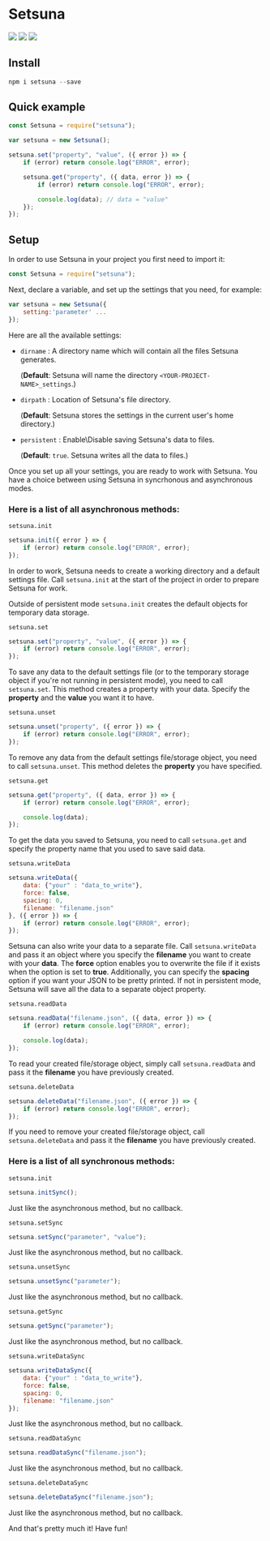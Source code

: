 # Setsuna
[![](https://img.shields.io/npm/v/setsuna?label=Latest%20Version&style=for-the-badge&logo=npm&color=informational)](https://www.npmjs.com/package/setsuna)
[![](https://img.shields.io/static/v1?label=Creator&message=atomic-addison&color=informational&style=for-the-badge)](https://github.com/atomic-addison)
[![](https://img.shields.io/static/v1?label=Helper&message=GHOST&color=informational&style=for-the-badge)](https://github.com/ghostdevv)

## Install
```js
npm i setsuna --save
```

## Quick example

```js
const Setsuna = require("setsuna");

var setsuna = new Setsuna();

setsuna.set("property", "value", ({ error }) => {
    if (error) return console.log("ERROR", error);

    setsuna.get("property", ({ data, error }) => {
        if (error) return console.log("ERROR", error);

        console.log(data); // data = "value"
    });
});
```

## Setup

In order to use Setsuna in your project you first need to import it:

```js
const Setsuna = require("setsuna");
```

Next, declare a variable, and set up the settings that you need, for example:

```js
var setsuna = new Setsuna({
	setting:'parameter' ...
});
```

Here are all the available settings:

* `dirname` : A directory name which will contain all the files Setsuna generates.

    (**Default**: Setsuna will name the directory `<YOUR-PROJECT-NAME>_settings`.)
* `dirpath` : Location of Setsuna's file directory.

    (**Default**: Setsuna stores the settings in the current user's home directory.)
* `persistent` : Enable\Disable saving Setsuna's data to files.

    (**Default**: `true`. Setsuna writes all the data to files.)

Once you set up all your settings, you are ready to work with Setsuna. You have a choice between using Setsuna in syncrhonous and asynchronous modes.

### Here is a list of all asynchronous methods:

`setsuna.init`
```js
setsuna.init({ error } => {
    if (error) return console.log("ERROR", error);
});
```
In order to work, Setsuna needs to create a working directory and a default settings file. Call `setsuna.init` at the start of the project in order to prepare Setsuna for work.

Outside of persistent mode `setsuna.init` creates the default objects for temporary data storage.

`setsuna.set`

```js
setsuna.set("property", "value", ({ error }) => {
    if (error) return console.log("ERROR", error);
});
```

To save any data to the default settings file (or to the temporary storage object if you're not running in persistent mode), you need to call `setsuna.set`. This method creates a property with your data. Specify the **property** and the **value** you want it to have.

`setsuna.unset`

```js
setsuna.unset("property", ({ error }) => {
    if (error) return console.log("ERROR", error);
});
```

To remove any data from the default settings file/storage object, you need to call `setsuna.unset`. This method deletes the **property** you have specified.

`setsuna.get`
```js
setsuna.get("property", ({ data, error }) => {
    if (error) return console.log("ERROR", error);

    console.log(data);
});
```

To get the data you saved to Setsuna, you need to call `setsuna.get` and specify the property name that you used to save said data.

`setsuna.writeData`
```js
setsuna.writeData({ 
    data: {"your" : "data_to_write"}, 
    force: false,
    spacing: 0,
    filename: "filename.json"
}, ({ error }) => {
    if (error) return console.log("ERROR", error);
});
```

Setsuna can also write your data to a separate file. Call `setsuna.writeData` and pass it an object where you specify the **filename** you want to create with your **data**. The **force** option enables you to overwrite the file if it exists when the option is set to **true**. Additionally, you can specify the **spacing** option if you want your JSON to be pretty printed. If not in persistent mode, Setsuna will save all the data to a separate object property.

`setsuna.readData`
```js
setsuna.readData("filename.json", ({ data, error }) => {
    if (error) return console.log("ERROR", error);

    console.log(data);
});
```

To read your created file/storage object, simply call `setsuna.readData` and pass it the **filename** you have previously created.

`setsuna.deleteData`
```js
setsuna.deleteData("filename.json", ({ error }) => {
    if (error) return console.log("ERROR", error);
});
```

If you need to remove your created file/storage object, call `setsuna.deleteData` and pass it the **filename** you have previously created.

### Here is a list of all synchronous methods:

`setsuna.init`
```js
setsuna.initSync();
```

Just like the asynchronous method, but no callback.

`setsuna.setSync`
```js
setsuna.setSync("parameter", "value");
```

Just like the asynchronous method, but no callback.

`setsuna.unsetSync`
```js
setsuna.unsetSync("parameter");
```

Just like the asynchronous method, but no callback.

`setsuna.getSync`
```js
setsuna.getSync("parameter");
```

Just like the asynchronous method, but no callback.

`setsuna.writeDataSync`
```js
setsuna.writeDataSync({ 
    data: {"your" : "data_to_write"}, 
    force: false, 
    spacing: 0,
    filename: "filename.json"
});
```

Just like the asynchronous method, but no callback.

`setsuna.readDataSync`
```js
setsuna.readDataSync("filename.json");
```

Just like the asynchronous method, but no callback.

`setsuna.deleteDataSync`
```js
setsuna.deleteDataSync("filename.json");
```

Just like the asynchronous method, but no callback.

And that's pretty much it! Have fun!